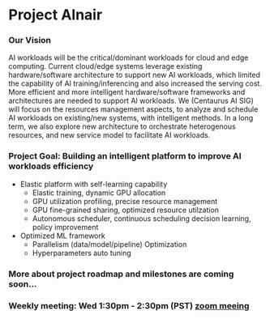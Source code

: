 # Project Alnair

### Our Vision
  
AI workloads will be the critical/dominant workloads for cloud and edge computing. Current cloud/edge systems leverage existing hardware/software architecture to support new AI workloads, which limited the capability of AI training/inferencing and also increased the serving cost. More efficient and more intelligent hardware/software frameworks and architectures are needed to support AI workloads. We (Centaurus AI SIG) will focus on the resources management aspects, to analyze and schedule AI workloads on existing/new systems, with intelligent methods. In a long term, we also explore new architecture to orchestrate heterogenous resources, and new service model to facilitate AI workloads.

### Project Goal: Building an intelligent platform to improve AI workloads efficiency

- Elastic platform with self-learning capability
  - Elastic training, dynamic GPU allocation  
  - GPU utilization profiling, precise resource management
  - GPU fine-grained sharing, optimized resource utilzation
  - Autonomous scheduler, continuous scheduling decision learning, policy improvement  
- Optimized ML framework
  - Parallelism (data/model/pipeline) Optimization
  - Hyperparameters auto tuning

### More about project roadmap and milestones are coming soon...

### Weekly meeting: Wed 1:30pm - 2:30pm (PST) [zoom meeing](https://futurewei.zoom.us/j/95486163822?from=addon)
